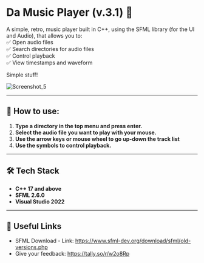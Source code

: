 # Da Music Player (v.3.1) 🎵  

A simple, retro, music player built in C++, using the SFML library (for the UI and Audio), that allows you to:  
✅ Open audio files  
✅ Search directories for audio files  
✅ Control playback  
✅ View timestamps and waveform

Simple stuff!  

![Screenshot_5](https://github.com/user-attachments/assets/3e63fad9-606b-4503-aefd-4cf1711e2beb) 

---

## 💁 How to use:
1. **Type a directory in the top menu and press enter.**
2. **Select the audio file you want to play with your mouse.**
3. **Use the arrow keys or mouse wheel to go up-down the track list**
4. **Use the symbols to control playback.**

---

## 🛠️ Tech Stack  
- **C++ 17 and above**  
- **SFML 2.6.0**
- **Visual Studio 2022**

---

## 🔗 Useful Links  
- SFML Download - Link: https://www.sfml-dev.org/download/sfml/old-versions.php
- Give your feedback: https://tally.so/r/w2o8Rp
